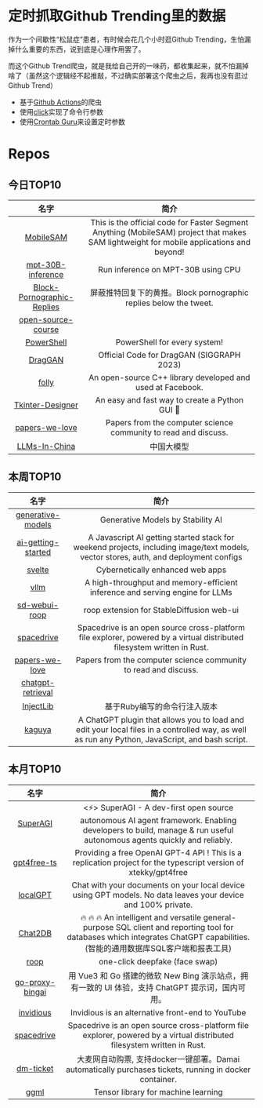 # 定时抓取Github Trending里的数据

作为一个间歇性“松鼠症”患者，有时候会花几个小时逛Github Trending，生怕漏掉什么重要的东西，说到底是心理作用罢了。

而这个Github Trend爬虫，就是我给自己开的一味药，都收集起来，就不怕漏掉啥了（虽然这个逻辑经不起推敲，不过确实部署这个爬虫之后，我再也没有逛过Github Trend）

* 基于[Github Actions](https://docs.github.com/en/actions)的爬虫
* 使用[click](https://github.com/pallets/click)实现了命令行参数
* 使用[Crontab Guru](https://crontab.guru/)来设置定时参数

# Repos
## 今日TOP10 
<!-- START OF DAILY_TOP10_REPOS -->
| 名字 | 简介 |
| :----: | :----: |
| [MobileSAM](https://github.com/ChaoningZhang/MobileSAM) | This is the official code for Faster Segment Anything (MobileSAM) project that makes SAM lightweight for mobile applications and beyond! |
| [mpt-30B-inference](https://github.com/abacaj/mpt-30B-inference) | Run inference on MPT-30B using CPU |
| [Block-Pornographic-Replies](https://github.com/slarkvan/Block-Pornographic-Replies) | 屏蔽推特回复下的黄推。Block pornographic replies below the tweet. |
| [open-source-course](https://github.com/WeMakeDevs/open-source-course) |  |
| [PowerShell](https://github.com/PowerShell/PowerShell) | PowerShell for every system! |
| [DragGAN](https://github.com/XingangPan/DragGAN) | Official Code for DragGAN (SIGGRAPH 2023) |
| [folly](https://github.com/facebook/folly) | An open-source C++ library developed and used at Facebook. |
| [Tkinter-Designer](https://github.com/ParthJadhav/Tkinter-Designer) | An easy and fast way to create a Python GUI 🐍 |
| [papers-we-love](https://github.com/papers-we-love/papers-we-love) | Papers from the computer science community to read and discuss. |
| [LLMs-In-China](https://github.com/wgwang/LLMs-In-China) | 中国大模型 |
<!-- END OF DAILY_TOP10_REPOS -->

## 本周TOP10
<!-- START OF WEEKLY_TOP10_REPOS -->
| 名字 | 简介 |
| :----: | :----: |
| [generative-models](https://github.com/Stability-AI/generative-models) | Generative Models by Stability AI |
| [ai-getting-started](https://github.com/a16z-infra/ai-getting-started) | A Javascript AI getting started stack for weekend projects, including image/text models, vector stores, auth, and deployment configs |
| [svelte](https://github.com/sveltejs/svelte) | Cybernetically enhanced web apps |
| [vllm](https://github.com/vllm-project/vllm) | A high-throughput and memory-efficient inference and serving engine for LLMs |
| [sd-webui-roop](https://github.com/s0md3v/sd-webui-roop) | roop extension for StableDiffusion web-ui |
| [spacedrive](https://github.com/spacedriveapp/spacedrive) | Spacedrive is an open source cross-platform file explorer, powered by a virtual distributed filesystem written in Rust. |
| [papers-we-love](https://github.com/papers-we-love/papers-we-love) | Papers from the computer science community to read and discuss. |
| [chatgpt-retrieval](https://github.com/techleadhd/chatgpt-retrieval) |  |
| [InjectLib](https://github.com/QiuChenlyOpenSource/InjectLib) | 基于Ruby编写的命令行注入版本 |
| [kaguya](https://github.com/ykdojo/kaguya) | A ChatGPT plugin that allows you to load and edit your local files in a controlled way, as well as run any Python, JavaScript, and bash script. |
<!-- END OF WEEKLY_TOP10_REPOS -->

## 本月TOP10
<!-- START OF MONTHLY_TOP10_REPOS -->
| 名字 | 简介 |
| :----: | :----: |
| [SuperAGI](https://github.com/TransformerOptimus/SuperAGI) | <⚡️> SuperAGI - A dev-first open source autonomous AI agent framework. Enabling developers to build, manage & run useful autonomous agents quickly and reliably. |
| [gpt4free-ts](https://github.com/xiangsx/gpt4free-ts) | Providing a free OpenAI GPT-4 API ! This is a replication project for the typescript version of xtekky/gpt4free |
| [localGPT](https://github.com/PromtEngineer/localGPT) | Chat with your documents on your local device using GPT models. No data leaves your device and 100% private. |
| [Chat2DB](https://github.com/alibaba/Chat2DB) | 🔥 🔥 🔥 An intelligent and versatile general-purpose SQL client and reporting tool for databases which integrates ChatGPT capabilities.(智能的通用数据库SQL客户端和报表工具) |
| [roop](https://github.com/s0md3v/roop) | one-click deepfake (face swap) |
| [go-proxy-bingai](https://github.com/adams549659584/go-proxy-bingai) | 用 Vue3 和 Go 搭建的微软 New Bing 演示站点，拥有一致的 UI 体验，支持 ChatGPT 提示词，国内可用。 |
| [invidious](https://github.com/iv-org/invidious) | Invidious is an alternative front-end to YouTube |
| [spacedrive](https://github.com/spacedriveapp/spacedrive) | Spacedrive is an open source cross-platform file explorer, powered by a virtual distributed filesystem written in Rust. |
| [dm-ticket](https://github.com/ClassmateLin/dm-ticket) | 大麦网自动购票, 支持docker一键部署。Damai automatically purchases tickets, running in docker container. |
| [ggml](https://github.com/ggerganov/ggml) | Tensor library for machine learning |
<!-- END OF MONTHLY_TOP10_REPOS -->
